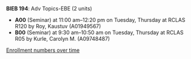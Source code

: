 **BIEB 194**: Adv Topics-EBE (2 units)

- **A00** (Seminar) at 11:00 am–12:20 pm on Tuesday, Thursday at RCLAS R120 by Roy, Kaustuv (A01949567)
- **B00** (Seminar) at 9:30 am–10:50 am on Tuesday, Thursday at RCLAS R05 by Kurle, Carolyn M. (A09748487)

[Enrollment numbers over time](./BIEB194.tsv)
